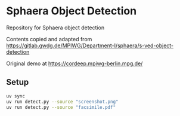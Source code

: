 # Sphaera Object Detection

Repository for Sphaera object detection

Contents copied and adapted from https://gitlab.gwdg.de/MPIWG/Department-I/sphaera/s-ved-object-detection

Original demo at https://cordeep.mpiwg-berlin.mpg.de/

## Setup

```bash
uv sync
uv run detect.py --source "screenshot.png"
uv run detect.py --source "facsimile.pdf"
```
